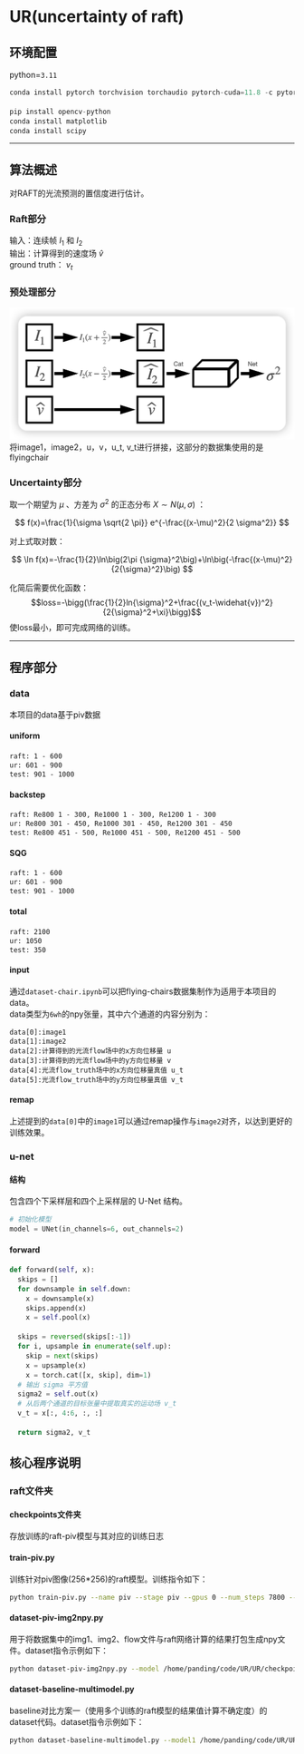 # UR(uncertainty of raft)

## 环境配置
python=`3.11`
```python
conda install pytorch torchvision torchaudio pytorch-cuda=11.8 -c pytorch -c nvidia

pip install opencv-python
conda install matplotlib
conda install scipy
```
***
## 算法概述    
对RAFT的光流预测的置信度进行估计。
### Raft部分
输入：连续帧 $I_1$ 和 $I_2$   
输出：计算得到的速度场 $\widehat{v}$    
ground truth： $v_t$
### 预处理部分
![ur](ur.png)
将image1，image2，u，v，u_t, v_t进行拼接，这部分的数据集使用的是flyingchair
### Uncertainty部分
取一个期望为 $\mu$ 、方差为 ${\sigma}^2$ 的正态分布 $X \sim N(\mu, \sigma)$ ：  

$$
f(x)=\frac{1}{\sigma \sqrt{2 \pi}} e^{-\frac{(x-\mu)^2}{2 \sigma^2}}
$$   

对上式取对数：  

$$
\ln f(x)=-\frac{1}{2}\ln\big(2\pi {\sigma}^2\big)+\ln\big(-\frac{(x-\mu)^2}{2{\sigma}^2}\big)
$$      

化简后需要优化函数：   
$$loss=-\bigg(\frac{1}{2}ln{\sigma}^2+\frac{(v_t-\widehat{v})^2}{2{\sigma}^2+\xi}\bigg)$$
使loss最小，即可完成网络的训练。   
***

## 程序部分
### data
本项目的data基于piv数据
#### uniform
```
raft: 1 - 600
ur: 601 - 900
test: 901 - 1000
```
#### backstep
```
raft: Re800 1 - 300, Re1000 1 - 300, Re1200 1 - 300
ur: Re800 301 - 450, Re1000 301 - 450, Re1200 301 - 450
test: Re800 451 - 500, Re1000 451 - 500, Re1200 451 - 500
```
#### SQG
```
raft: 1 - 600
ur: 601 - 900
test: 901 - 1000
```
#### total
```
raft: 2100
ur: 1050
test: 350
```
#### input
通过`dataset-chair.ipynb`可以把flying-chairs数据集制作为适用于本项目的data。  
data类型为`6wh`的npy张量，其中六个通道的内容分别为：
```
data[0]:image1
data[1]:image2
data[2]:计算得到的光流flow场中的x方向位移量 u
data[3]:计算得到的光流flow场中的y方向位移量 v
data[4]:光流flow_truth场中的x方向位移量真值 u_t
data[5]:光流flow_truth场中的y方向位移量真值 v_t
```
#### remap
上述提到的`data[0]`中的`image1`可以通过remap操作与`image2`对齐，以达到更好的训练效果。
### u-net
#### 结构
包含四个下采样层和四个上采样层的 U-Net 结构。
```python
# 初始化模型
model = UNet(in_channels=6, out_channels=2)
```
#### forward
```python
def forward(self, x):
  skips = []
  for downsample in self.down:
    x = downsample(x)
    skips.append(x)
    x = self.pool(x)
  
  skips = reversed(skips[:-1])
  for i, upsample in enumerate(self.up):
    skip = next(skips)
    x = upsample(x)
    x = torch.cat([x, skip], dim=1)
  # 输出 sigma 平方值
  sigma2 = self.out(x)
  # 从后两个通道的目标张量中提取真实的运动场 v_t
  v_t = x[:, 4:6, :, :]
  
  return sigma2, v_t
```
## 核心程序说明
### raft文件夹
#### checkpoints文件夹
存放训练的raft-piv模型与其对应的训练日志
#### train-piv.py
训练针对piv图像(256*256)的raft模型。训练指令如下：
```zsh
python train-piv.py --name piv --stage piv --gpus 0 --num_steps 7800 --batch_size 1 --lr 0.00005 --image_size 256 256 --mixed_precision
```
#### dataset-piv-img2npy.py
用于将数据集中的img1、img2、flow文件与raft网络计算的结果打包生成npy文件。dataset指令示例如下：
```zsh
python dataset-piv-img2npy.py --model /home/panding/code/UR/UR/checkpoints/model-8-14-4.pth --path /home/panding/code/UR/piv-data/ur
```
#### dataset-baseline-multimodel.py
baseline对比方案一（使用多个训练的raft模型的结果值计算不确定度）的dataset代码。dataset指令示例如下：
```zsh
python dataset-baseline-multimodel.py --model1 /home/panding/code/UR/UR/raft/checkpoints/model-8-14-1.pth --model2 /home/panding/code/UR/UR/raft/checkpoints/model-8-14-2.pth --model3 /home/panding/code/UR/UR/raft/checkpoints/model-8-14-3.pth --model4 /home/panding/code/UR/UR/raft/checkpoints/model-8-14-4.pth --path /home/panding/code/UR/piv-data/ur
```

